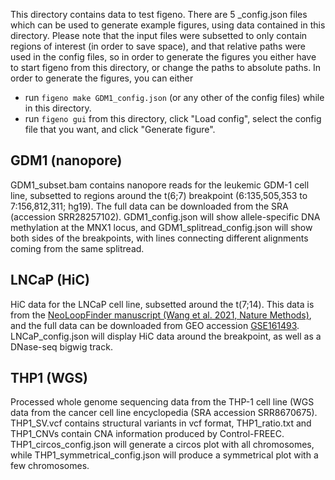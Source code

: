 This directory contains data to test figeno. There are 5 _config.json files which can be used to generate example figures, using data contained in this directory. Please note that the input files were subsetted to only contain regions of interest (in order to save space), and that relative paths were used in the config files, so in order to generate the figures you either have to start figeno from this directory, or change the paths to absolute paths. In order to generate the figures, you can either
- run `figeno make GDM1_config.json` (or any other of the config files) while in this directory.
- run `figeno gui` from this directory, click "Load config", select the config file that you want, and click "Generate figure".

## GDM1 (nanopore)
GDM1_subset.bam contains nanopore reads for the leukemic GDM-1 cell line, subsetted to regions around the t(6;7) breakpoint (6:135,505,353 to 7:156,812,311; hg19). The full data can be downloaded from the SRA (accession SRR28257102). GDM1_config.json will show allele-specific DNA methylation at the MNX1 locus, and GDM1_splitread_config.json will show both sides of the breakpoints, with lines connecting different alignments coming from the same splitread.

## LNCaP (HiC)
HiC data for the LNCaP cell line, subsetted around the t(7;14). This data is from the [NeoLoopFinder manuscript (Wang et al. 2021, Nature Methods)](https://www.nature.com/articles/s41592-021-01164-w), and the full data can be downloaded from GEO accession [GSE161493](http://www.ncbi.nlm.nih.gov/geo/query/acc.cgi?acc=GSE161493). LNCaP_config.json will display HiC data around the breakpoint, as well as a DNase-seq bigwig track.

## THP1 (WGS)
Processed whole genome sequencing data from the THP-1 cell line (WGS data from the cancer cell line encyclopedia (SRA accession SRR8670675). THP1_SV.vcf contains structural variants in vcf format, THP1_ratio.txt and THP1_CNVs contain CNA information produced by Control-FREEC. THP1_circos_config.json will generate a circos plot with all chromosomes, while THP1_symmetrical_config.json will produce a symmetrical plot with a few chromosomes.
